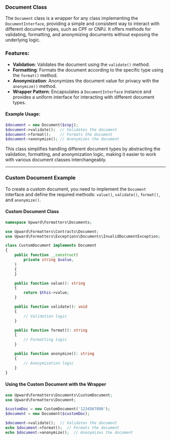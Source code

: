 ### Document Class

The `Document` class is a wrapper for any class implementing the `DocumentInterface`, providing a simple and consistent way to interact with different document types, such as CPF or CNPJ. It offers methods for validating, formatting, and anonymizing documents without exposing the underlying logic.

### Features:
- **Validation**: Validates the document using the `validate()` method.
- **Formatting**: Formats the document according to the specific type using the `format()` method.
- **Anonymization**: Anonymizes the document value for privacy with the `anonymize()` method.
- **Wrapper Pattern**: Encapsulates a `DocumentInterface` instance and provides a uniform interface for interacting with different document types.

#### Example Usage:
```php
$document = new Document($cnpj);
$document->validate();  // Validates the document
$document->format();    // Formats the document
$document->anonymize(); // Anonymizes the document
```

This class simplifies handling different document types by abstracting the validation, formatting, and anonymization logic, making it easier to work with various document classes interchangeably.

---

### Custom Document Example

To create a custom document, you need to implement the `Document` interface and define the required methods: `value()`, `validate()`, `format()`, and `anonymize()`.

#### Custom Document Class

```php
namespace Upward\Formatters\Documents;

use Upward\Formatters\Contracts\Document;
use Upward\Formatters\Exceptions\Documents\InvalidDocumentException;

class CustomDocument implements Document
{
    public function __construct(
        private string $value,
    )
    {
    }

    public function value(): string
    {
        return $this->value;
    }

    public function validate(): void
    {
        // Validation logic
    }

    public function format(): string
    {
        // Formatting logic
    }

    public function anonymize(): string
    {
        // Anonymization logic
    }
}
```

#### Using the Custom Document with the Wrapper

```php
use Upward\Formatters\Documents\CustomDocument;
use Upward\Formatters\Document;

$customDoc = new CustomDocument('1234567890');
$document = new Document($customDoc);

$document->validate();  // Validates the document
echo $document->format();  // Formats the document
echo $document->anonymize();  // Anonymizes the document
```
